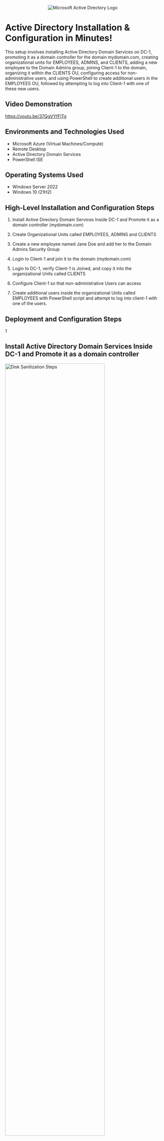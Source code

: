 <p align="center">
<img src="https://i.imgur.com/pU5A58S.png" alt="Microsoft Active Directory Logo"/>
</p>

<h1>Active Directory Installation & Configuration in Minutes!</h1>
This setup involves installing Active Directory Domain Services on DC-1, promoting it as a domain controller for the domain mydomain.com, creating organizational units for EMPLOYEES, ADMINS, and CLIENTS, adding a new employee to the Domain Admins group, joining Client-1 to the domain, organizing it within the CLIENTS OU, configuring access for non-administrative users, and using PowerShell to create additional users in the EMPLOYEES OU, followed by attempting to log into Client-1 with one of these new users.<br />


<h2>Video Demonstration</h2>

https://youtu.be/37QgVYfFlTg

<h2>Environments and Technologies Used</h2>

- Microsoft Azure (Virtual Machines/Compute)
- Remote Desktop
- Active Directory Domain Services
- PowerShell ISE

<h2>Operating Systems Used </h2>

- Windows Server 2022
- Windows 10 (21H2)

<h2>High-Level Installation and Configuration Steps</h2>

1. Install Active Directory Domain Services Inside DC-1 and Promote it as a domain controller (mydomain.com)

2. Create Organizational Units called EMPLOYEES, ADMINS and CLIENTS

3. Create a new employee named Jane Doe and add her to the Domain Admins Security Group

4. Login to Client-1 and join it to the domain (mydomain.com)

5. Login to DC-1, verify Client-1 is Joined, and copy it into the organizational Units called CLIENTS

6. Configure Client-1 so that non-administrative Users can access

7. Create additional users inside the organizational Units called EMPLOYEES with PowerShell script and attempt to log into client-1 with one of the users.
   

<h2>Deployment and Configuration Steps</h2>

1 <h2>Install Active Directory Domain Services Inside DC-1 and Promote it as a domain controller</h2>

<p>
<img src="https://i.imgur.com/DJmEXEB.png" height="80%" width="80%" alt="Disk Sanitization Steps"/>
</p>
<p>
Lorem ipsum dolor sit amet, consectetur adipiscing elit, sed do eiusmod tempor incididunt ut labore et dolore magna aliqua. Ut enim ad minim veniam, quis nostrud exercitation ullamco laboris nisi ut aliquip ex ea commodo consequat. Duis aute irure dolor in reprehenderit in voluptate velit esse cillum dolore eu fugiat nulla pariatur.
</p>
<br />

2 <h2>Create Organizational Units called EMPLOYEES, ADMINS and CLIENTS</h2>
<p>
<img src="https://i.imgur.com/DJmEXEB.png" height="80%" width="80%" alt="Disk Sanitization Steps"/>
</p>
<p>
Lorem ipsum dolor sit amet, consectetur adipiscing elit, sed do eiusmod tempor incididunt ut labore et dolore magna aliqua. Ut enim ad minim veniam, quis nostrud exercitation ullamco laboris nisi ut aliquip ex ea commodo consequat. Duis aute irure dolor in reprehenderit in voluptate velit esse cillum dolore eu fugiat nulla pariatur.
</p>
<br />

3 <h2>Create a new employee named Jane Doe and add her to the Domain Admins Security Group</h2>
<p>
<img src="https://i.imgur.com/DJmEXEB.png" height="80%" width="80%" alt="Disk Sanitization Steps"/>
</p>
<p>
Lorem ipsum dolor sit amet, consectetur adipiscing elit, sed do eiusmod tempor incididunt ut labore et dolore magna aliqua. Ut enim ad minim veniam, quis nostrud exercitation ullamco laboris nisi ut aliquip ex ea commodo consequat. Duis aute irure dolor in reprehenderit in voluptate velit esse cillum dolore eu fugiat nulla pariatur.
</p>
<br />

4 <h2>Login to Client-1 and join it to the domain</h2>
<p>
<img src="https://i.imgur.com/DJmEXEB.png" height="80%" width="80%" alt="Disk Sanitization Steps"/>
</p>
<p>
Lorem ipsum dolor sit amet, consectetur adipiscing elit, sed do eiusmod tempor incididunt ut labore et dolore magna aliqua. Ut enim ad minim veniam, quis nostrud exercitation ullamco laboris nisi ut aliquip ex ea commodo consequat. Duis aute irure dolor in reprehenderit in voluptate velit esse cillum dolore eu fugiat nulla pariatur.
</p>
<br />

5 <h2>Login to DC-1, verify Client-1 is Joined, and copy it into the organizational Units called CLIENTS</h2>
<p>
<img src="https://i.imgur.com/DJmEXEB.png" height="80%" width="80%" alt="Disk Sanitization Steps"/>
</p>
<p>
Lorem ipsum dolor sit amet, consectetur adipiscing elit, sed do eiusmod tempor incididunt ut labore et dolore magna aliqua. Ut enim ad minim veniam, quis nostrud exercitation ullamco laboris nisi ut aliquip ex ea commodo consequat. Duis aute irure dolor in reprehenderit in voluptate velit esse cillum dolore eu fugiat nulla pariatur.
</p>
<br />

6 <h2>Configure Client-1 so that non-administrative Users can access</h2>
<p>
<img src="https://i.imgur.com/DJmEXEB.png" height="80%" width="80%" alt="Disk Sanitization Steps"/>
</p>
<p>
Lorem ipsum dolor sit amet, consectetur adipiscing elit, sed do eiusmod tempor incididunt ut labore et dolore magna aliqua. Ut enim ad minim veniam, quis nostrud exercitation ullamco laboris nisi ut aliquip ex ea commodo consequat. Duis aute irure dolor in reprehenderit in voluptate velit esse cillum dolore eu fugiat nulla pariatur.
</p>
<br />

<h2>Create additional users inside the organizational Units called EMPLOYEES with PowerShell script and attempt to log into client-1 with one of the users</h2>
<p>
<img src="https://i.imgur.com/DJmEXEB.png" height="80%" width="80%" alt="Disk Sanitization Steps"/>
</p>
<p>
Lorem ipsum dolor sit amet, consectetur adipiscing elit, sed do eiusmod tempor incididunt ut labore et dolore magna aliqua. Ut enim ad minim veniam, quis nostrud exercitation ullamco laboris nisi ut aliquip ex ea commodo consequat. Duis aute irure dolor in reprehenderit in voluptate velit esse cillum dolore eu fugiat nulla pariatur.
</p>
<br />
